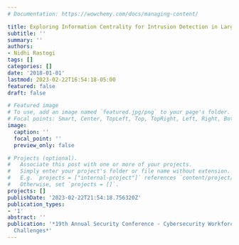 ```yaml
---
# Documentation: https://wowchemy.com/docs/managing-content/

title: Exploring Information Centrality for Intrusion Detection in Large Networks
subtitle: ''
summary: ''
authors:
- Nidhi Rastogi
tags: []
categories: []
date: '2018-01-01'
lastmod: 2023-02-22T16:54:18-05:00
featured: false
draft: false

# Featured image
# To use, add an image named `featured.jpg/png` to your page's folder.
# Focal points: Smart, Center, TopLeft, Top, TopRight, Left, Right, BottomLeft, Bottom, BottomRight.
image:
  caption: ''
  focal_point: ''
  preview_only: false

# Projects (optional).
#   Associate this post with one or more of your projects.
#   Simply enter your project's folder or file name without extension.
#   E.g. `projects = ["internal-project"]` references `content/project/deep-learning/index.md`.
#   Otherwise, set `projects = []`.
projects: []
publishDate: '2023-02-22T21:54:18.756320Z'
publication_types:
- '1'
abstract: ''
publication: '*19th Annual Security Conference - Cybersecurity Workforce Development
  Challenges*'
---
```

